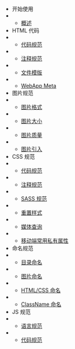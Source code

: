 - 开始使用
- - [概述](/specification/index.md)
- HTML 代码
- - [代码规范](/specification/html/code.md)
- - [注释规范](/specification/html/note.md)
- - [文件模版](/specification/html/template.md)
- - [WebApp Meta](/specification/html/webapp.md)
- 图片规范
- - [图片格式](/specification/image/format.md)
- - [图片大小](/specification/image/size.md)
- - [图片质量](/specification/image/quality.md)
- - [图片引入](/specification/image/import.md)
- CSS 规范
- - [代码规范](/specification/css/code.md)
- - [注释规范](/specification/css/note.md)
- - [SASS 规范](/specification/css/sass.md)
- - [重置样式](/specification/css/reset.md)
- - [媒体查询](/specification/css/query.md)
- - [移动端常用私有属性](/specification/css/webkit.md)
- 命名规范
- - [目录命名](/specification/name/dir.md)
- - [图片命名](/specification/name/image.md)
- - [HTML/CSS 命名](/specification/name/htmlcss.md)
- - [ClassName 命名](/specification/name/classname.md)
- JS 规范
- - [语言规范](/specification/js/language.md)
- - [代码规范](specification/js/code.md)
